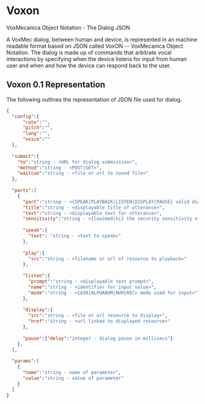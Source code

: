 # Voxon 
VoxMecanica Object Notation - The Dialog JSON

A VoxMec dialog, between human and device, is represented in an machine readable format based on JSON called VoxON -- VoxMecanica Object Notation.  The dialog is made up of commands that arbitrate vocal interactions by specifying when the device listens for input from human user and when and how the device can respond back to the user.

## Voxon 0.1 Representation
The following outlines the representation of JSON file used for dialog.
```JSON
{
  "config":{
      "rate":"", 
      "pitch":"", 
      "lang":"",
      "voice":""
  },
  
  "submit":{
    "to":"string - <URL for dialog submission>", 
    "method":"string - <POST|GET>",
    "waitcue":"string - <file or url to sound file>"
  },
  
  "parts":[
    {
      "part":"string - <{SPEAK|PLAYBACK|LISTEN|DISPLAY|PAUSE} valid dialog parts>",
      "title":"string - <displayable title of utterance>",
      "text":"string - <displayable text for utterance>",
      "sensitivity":"string - <{low|med|hi} the security sensitivity of dialog part>",
      
      "speak":{
        "text": "string - <text to speak>"
      },
      
      "play":{
        "src":"string - <filename or url of resource to playback>"
      },
      
      "listen":{
        "prompt":"string - <displayable text prompt>",
        "name":"string - <identifier for input value>",
        "mode":"string - <{ASR|ALPHANUM|NUM|REC> mode used for input>"
      },
      
      "display":{
        "src":"string - <file or url resource to display>",
        "href":"string - <url linked to displayed resource>"
      },
      
      "pause":{"delay":"integer - dialog pause in millisecs"}
    },
  ],
  
  "params":[
    {
      "name":"string - name of parameter",
      "value":"string - value of parameter"
    }
  ]
}
```
